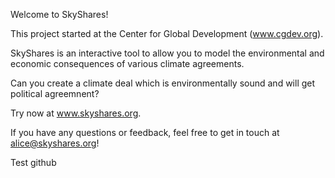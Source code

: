 Welcome to SkyShares!

This project started at the Center for Global Development (www.cgdev.org).

SkyShares is an interactive tool to allow you to model the environmental and economic consequences of various climate agreements.

Can you create a climate deal which is environmentally sound and will get political agreemnent?

Try now at www.skyshares.org.

If you have any questions or feedback, feel free to get in touch at alice@skyshares.org!

Test github
